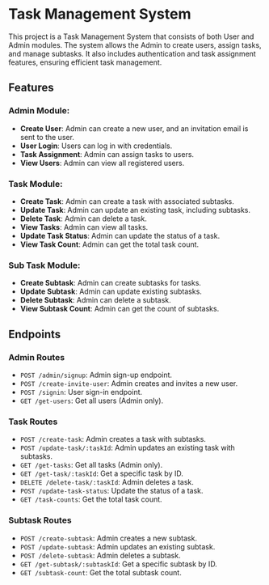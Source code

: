 # Task Management System

This project is a Task Management System that consists of both User and Admin modules. The system allows the Admin to create users, assign tasks, and manage subtasks. It also includes authentication and task assignment features, ensuring efficient task management.

## Features

### Admin Module:
- **Create User**: Admin can create a new user, and an invitation email is sent to the user.
- **User Login**: Users can log in with credentials.
- **Task Assignment**: Admin can assign tasks to users.
- **View Users**: Admin can view all registered users.

### Task Module:
- **Create Task**: Admin can create a task with associated subtasks.
- **Update Task**: Admin can update an existing task, including subtasks.
- **Delete Task**: Admin can delete a task.
- **View Tasks**: Admin can view all tasks.
- **Update Task Status**: Admin can update the status of a task.
- **View Task Count**: Admin can get the total task count.

### Sub Task Module:
- **Create Subtask**: Admin can create subtasks for tasks.
- **Update Subtask**: Admin can update existing subtasks.
- **Delete Subtask**: Admin can delete a subtask.
- **View Subtask Count**: Admin can get the count of subtasks.

## Endpoints

### Admin Routes
- `POST /admin/signup`: Admin sign-up endpoint.
- `POST /create-invite-user`: Admin creates and invites a new user.
- `POST /signin`: User sign-in endpoint.
- `GET /get-users`: Get all users (Admin only).

### Task Routes
- `POST /create-task`: Admin creates a task with subtasks.
- `POST /update-task/:taskId`: Admin updates an existing task with subtasks.
- `GET /get-tasks`: Get all tasks (Admin only).
- `GET /get-task/:taskId`: Get a specific task by ID.
- `DELETE /delete-task/:taskId`: Admin deletes a task.
- `POST /update-task-status`: Update the status of a task.
- `GET /task-counts`: Get the total task count.

### Subtask Routes
- `POST /create-subtask`: Admin creates a new subtask.
- `POST /update-subtask`: Admin updates an existing subtask.
- `POST /delete-subtask`: Admin deletes a subtask.
- `GET /get-subtask/:subtaskId`: Get a specific subtask by ID.
- `GET /subtask-count`: Get the total subtask count.

